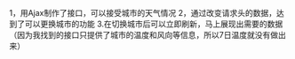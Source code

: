 1，用Ajax制作了接口，可以接受城市的天气情况
2，通过改变请求头的数据，达到了可以更换城市的功能
3.在切换城市后可以立即刷新，马上展现出需要的数据
（因为我找到的接口只提供了城市的温度和风向等信息，所以7日温度就没有做出来）